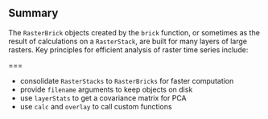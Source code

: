 ---
---

## Summary

The `RasterBrick` objects created by the `brick` function, or sometimes as the
result of calculations on a `RasterStack`, are built for many layers of large
rasters. Key principles for efficient analysis of raster time series include:

===

- consolidate `RasterStacks` to `RasterBricks` for faster computation
- provide `filename` arguments to keep objects on disk
- use `layerStats` to get a covariance matrix for PCA
- use `calc` and `overlay` to call custom functions
